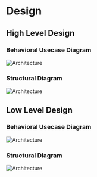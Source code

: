 # Design

## High Level Design 

### Behavioral Usecase Diagram

![Architecture](https://github.com/Aranshu/Tic-Tac-Toe/blob/master/6_Media/usecase%20HL.png?raw=true)

### Structural Diagram

![Architecture](https://github.com/Aranshu/Tic-Tac-Toe/blob/master/6_Media/high%20level%20structural.png?raw=true)

## Low Level Design 

### Behavioral Usecase Diagram

![Architecture](https://github.com/Aranshu/Tic-Tac-Toe/blob/master/6_Media/structural%20HL.png?raw=true)

### Structural Diagram

![Architecture](https://github.com/Aranshu/Tic-Tac-Toe/blob/master/6_Media/structural%20high%20level.png?raw=true)



